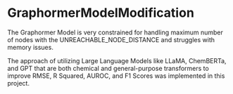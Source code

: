 # GraphormerModelModification

The Graphormer Model is very constrained for handling maximum number of nodes with the UNREACHABLE_NODE_DISTANCE and struggles with memory issues. 

The approach of utilizing Large Language Models like LLaMA, ChemBERTa, and GPT that are both chemical and general-purpose transformers to improve RMSE, R Squared, AUROC, and F1 Scores was implemented in this project.
